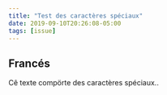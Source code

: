 ```yaml
---
title: "Test des caractères spéciaux"
date: 2019-09-10T20:26:08-05:00
tags: [issue]
---
```


## Francés

Cê texte compörte des caractères spéciaux..

